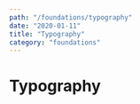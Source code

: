 ```yaml
---
path: "/foundations/typography"
date: "2020-01-11"
title: "Typography"
category: "foundations"
---
```


# Typography
